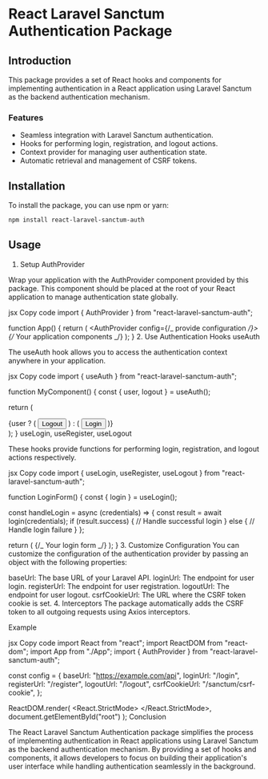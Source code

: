 # React Laravel Sanctum Authentication Package

## Introduction

This package provides a set of React hooks and components for implementing authentication in a React application using Laravel Sanctum as the backend authentication mechanism.

### Features

- Seamless integration with Laravel Sanctum authentication.
- Hooks for performing login, registration, and logout actions.
- Context provider for managing user authentication state.
- Automatic retrieval and management of CSRF tokens.

## Installation

To install the package, you can use npm or yarn:

```bash
npm install react-laravel-sanctum-auth
```

## Usage

1. Setup AuthProvider

Wrap your application with the AuthProvider component provided by this package. This component should be placed at the root of your React application to manage authentication state globally.

jsx
Copy code
import { AuthProvider } from "react-laravel-sanctum-auth";

function App() {
return (
<AuthProvider config={/_ provide configuration _/}>
{/_ Your application components _/}
</AuthProvider>
);
} 2. Use Authentication Hooks
useAuth

The useAuth hook allows you to access the authentication context anywhere in your application.

jsx
Copy code
import { useAuth } from "react-laravel-sanctum-auth";

function MyComponent() {
const { user, logout } = useAuth();

return (

<div>
{user ? (
<button onClick={logout}>Logout</button>
) : (
<button onClick={login}>Login</button>
)}
</div>
);
}
useLogin, useRegister, useLogout

These hooks provide functions for performing login, registration, and logout actions respectively.

jsx
Copy code
import { useLogin, useRegister, useLogout } from "react-laravel-sanctum-auth";

function LoginForm() {
const { login } = useLogin();

const handleLogin = async (credentials) => {
const result = await login(credentials);
if (result.success) {
// Handle successful login
} else {
// Handle login failure
}
};

return (
{/_ Your login form _/}
);
} 3. Customize Configuration
You can customize the configuration of the authentication provider by passing an object with the following properties:

baseUrl: The base URL of your Laravel API.
loginUrl: The endpoint for user login.
registerUrl: The endpoint for user registration.
logoutUrl: The endpoint for user logout.
csrfCookieUrl: The URL where the CSRF token cookie is set. 4. Interceptors
The package automatically adds the CSRF token to all outgoing requests using Axios interceptors.

Example

jsx
Copy code
import React from "react";
import ReactDOM from "react-dom";
import App from "./App";
import { AuthProvider } from "react-laravel-sanctum-auth";

const config = {
baseUrl: "https://example.com/api",
loginUrl: "/login",
registerUrl: "/register",
logoutUrl: "/logout",
csrfCookieUrl: "/sanctum/csrf-cookie",
};

ReactDOM.render(
<React.StrictMode>
<AuthProvider config={config}>
<App />
</AuthProvider>
</React.StrictMode>,
document.getElementById("root")
);
Conclusion

The React Laravel Sanctum Authentication package simplifies the process of implementing authentication in React applications using Laravel Sanctum as the backend authentication mechanism. By providing a set of hooks and components, it allows developers to focus on building their application's user interface while handling authentication seamlessly in the background.

```

```
